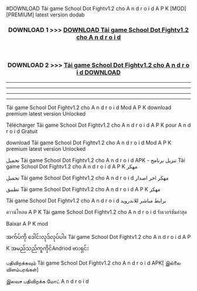 #DOWNLOAD Tải game School Dot Fightv1.2 cho A n d r o i d A P K [MOD] [PREMIUM] latest version dodab



<div align="center">

<h3>DOWNLOAD 1 >>> <a href="https://teeasianyam.web.app?sq=Tải game School Dot Fightv1.2 cho A n d r o i d">DOWNLOAD Tải game School Dot Fightv1.2 cho A n d r o i d </a></h3><br>

<h3>DOWNLOAD 2 >>> <a href="https://teeasianyam.web.app?sq=Tải game School Dot Fightv1.2 cho A n d r o i d ">Tải game School Dot Fightv1.2 cho A n d r o i d  DOWNLOAD </a></h3>

</div>


----------------------------------------------------------

----------------------------------------------------------

----------------------------------------------------------

----------------------------------------------------------


Tải game School Dot Fightv1.2 cho A n d r o i d  Mod A P K download premium latest version Unlocked

Télécharger Tải game School Dot Fightv1.2 cho A n d r o i d  A P K pour A n d r o i d Gratuit

download Tải game School Dot Fightv1.2 cho A n d r o i d  Mod A P K premium latest version Unlocked

تحميل Tải game School Dot Fightv1.2 cho A n d r o i d  APK - تنزيل برنامج Tải game School Dot Fightv1.2 cho A n d r o i d  A P K مهكر

تحميل Tải game School Dot Fightv1.2 cho A n d r o i d  مهكر اخر اصدار

تطبيق Tải game School Dot Fightv1.2 cho A n d r o i d  A P K مهكر

Tải game School Dot Fightv1.2 cho A n d r o i d  برابط مباشر للاندرويد

ดาวน์โหลด A P K Tải game School Dot Fightv1.2 cho A n d r o i d  รับเวอร์ชันล่าสุด

Baixar A P K mod

အက်ပ်ကို ဒေါင်းလုဒ်လုပ်ပါ။ Tải game School Dot Fightv1.2 cho A n d r o i d  A P K အမည်သည်ကူကိုင်Andriod ဗားရှင်း

பதிவிறக்கவும் Tải game School Dot Fightv1.2 cho A n d r o i d  APK[ இல்லை விளம்பரங்கள்] 
 
இலவச பதிவிறக்க மோட் A n d r o i d



